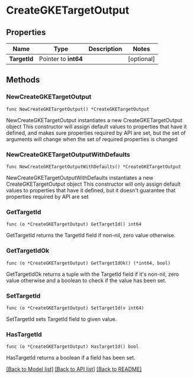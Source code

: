 # CreateGKETargetOutput

## Properties

Name | Type | Description | Notes
------------ | ------------- | ------------- | -------------
**TargetId** | Pointer to **int64** |  | [optional] 

## Methods

### NewCreateGKETargetOutput

`func NewCreateGKETargetOutput() *CreateGKETargetOutput`

NewCreateGKETargetOutput instantiates a new CreateGKETargetOutput object
This constructor will assign default values to properties that have it defined,
and makes sure properties required by API are set, but the set of arguments
will change when the set of required properties is changed

### NewCreateGKETargetOutputWithDefaults

`func NewCreateGKETargetOutputWithDefaults() *CreateGKETargetOutput`

NewCreateGKETargetOutputWithDefaults instantiates a new CreateGKETargetOutput object
This constructor will only assign default values to properties that have it defined,
but it doesn't guarantee that properties required by API are set

### GetTargetId

`func (o *CreateGKETargetOutput) GetTargetId() int64`

GetTargetId returns the TargetId field if non-nil, zero value otherwise.

### GetTargetIdOk

`func (o *CreateGKETargetOutput) GetTargetIdOk() (*int64, bool)`

GetTargetIdOk returns a tuple with the TargetId field if it's non-nil, zero value otherwise
and a boolean to check if the value has been set.

### SetTargetId

`func (o *CreateGKETargetOutput) SetTargetId(v int64)`

SetTargetId sets TargetId field to given value.

### HasTargetId

`func (o *CreateGKETargetOutput) HasTargetId() bool`

HasTargetId returns a boolean if a field has been set.


[[Back to Model list]](../README.md#documentation-for-models) [[Back to API list]](../README.md#documentation-for-api-endpoints) [[Back to README]](../README.md)


